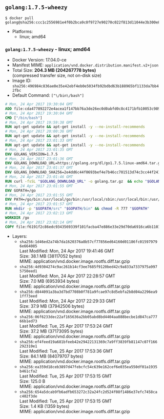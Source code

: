 ## `golang:1.7.5-wheezy`

```console
$ docker pull golang@sha256:ccc1c2556981e4f0b2bca9c0f9727e90270c022f813d11044e3b300e8f2099e0
```

-	Platforms:
	-	linux; amd64

### `golang:1.7.5-wheezy` - linux; amd64

-	Docker Version: 17.04.0-ce
-	Manifest MIME: `application/vnd.docker.distribution.manifest.v2+json`
-	Total Size: **204.3 MB (204267778 bytes)**  
	(compressed transfer size, not on-disk size)
-	Image ID: `sha256:496984c836ae0e35e42ebf4eb0e5034fb92bdbd63b188965bf1133da7bb42fbc`
-	Default Command: `["\/bin\/bash"]`

```dockerfile
# Mon, 24 Apr 2017 19:30:04 GMT
ADD file:cda477892272e4acea1f147bb76a3de26ec0d0abfd0c8c4171bfb10053c98985 in / 
# Mon, 24 Apr 2017 19:30:04 GMT
CMD ["/bin/bash"]
# Mon, 24 Apr 2017 19:59:38 GMT
RUN apt-get update && apt-get install -y --no-install-recommends 		ca-certificates 		curl 		wget 	&& rm -rf /var/lib/apt/lists/*
# Mon, 24 Apr 2017 20:00:36 GMT
RUN apt-get update && apt-get install -y --no-install-recommends 		bzr 		git 		mercurial 		openssh-client 		subversion 				procps 	&& rm -rf /var/lib/apt/lists/*
# Mon, 24 Apr 2017 23:01:33 GMT
RUN apt-get update && apt-get install -y --no-install-recommends 		g++ 		gcc 		libc6-dev 		make 		pkg-config 	&& rm -rf /var/lib/apt/lists/*
# Mon, 24 Apr 2017 23:01:35 GMT
ENV GOLANG_VERSION=1.7.5
# Mon, 24 Apr 2017 23:01:36 GMT
ENV GOLANG_DOWNLOAD_URL=https://golang.org/dl/go1.7.5.linux-amd64.tar.gz
# Mon, 24 Apr 2017 23:01:37 GMT
ENV GOLANG_DOWNLOAD_SHA256=2e4dd6c44f0693bef4e7b46cc701513d74c3cc44f2419bf519d7868b12931ac3
# Mon, 24 Apr 2017 23:01:46 GMT
RUN curl -fsSL "$GOLANG_DOWNLOAD_URL" -o golang.tar.gz 	&& echo "$GOLANG_DOWNLOAD_SHA256  golang.tar.gz" | sha256sum -c - 	&& tar -C /usr/local -xzf golang.tar.gz 	&& rm golang.tar.gz
# Mon, 24 Apr 2017 23:01:55 GMT
ENV GOPATH=/go
# Mon, 24 Apr 2017 23:01:55 GMT
ENV PATH=/go/bin:/usr/local/go/bin:/usr/local/sbin:/usr/local/bin:/usr/sbin:/usr/bin:/sbin:/bin
# Mon, 24 Apr 2017 23:01:57 GMT
RUN mkdir -p "$GOPATH/src" "$GOPATH/bin" && chmod -R 777 "$GOPATH"
# Mon, 24 Apr 2017 23:02:13 GMT
WORKDIR /go
# Mon, 24 Apr 2017 23:02:14 GMT
COPY file:f6191f2c86edc9343569339f101facba47e886e33e29d70da6916ca6b1101a53 in /usr/local/bin/ 
```

-	Layers:
	-	`sha256:1d46ed2a74b7da1620376a8b57cf77856ed64160d01186fc015979796e664085`  
		Last Modified: Mon, 24 Apr 2017 19:41:46 GMT  
		Size: 38.1 MB (38117052 bytes)  
		MIME: application/vnd.docker.image.rootfs.diff.tar.gzip
	-	`sha256:4d9304274c9ac261b14cf3ee7685f9120bed42c9a833a7337975a9975750eed1`  
		Last Modified: Mon, 24 Apr 2017 22:28:57 GMT  
		Size: 7.0 MB (6953934 bytes)  
		MIME: application/vnd.docker.image.rootfs.diff.tar.gzip
	-	`sha256:d844091a3ba3d7bd7708b0f781a9fcae97c8d5ebfa2b8d04a2296ea91ff73eed`  
		Last Modified: Mon, 24 Apr 2017 22:29:33 GMT  
		Size: 37.9 MB (37942506 bytes)  
		MIME: application/vnd.docker.image.rootfs.diff.tar.gzip
	-	`sha256:06f6233dec22af165636a2bb05abd8bd4404aa888becbe1d847ca77766b1ed73`  
		Last Modified: Tue, 25 Apr 2017 17:53:24 GMT  
		Size: 37.2 MB (37173095 bytes)  
		MIME: application/vnd.docker.image.rootfs.diff.tar.gzip
	-	`sha256:ef4feed19a681bfeeb42e29422131369c7a9ff3839fb81147c07f166292310e1`  
		Last Modified: Tue, 25 Apr 2017 17:53:36 GMT  
		Size: 84.1 MB (84079707 bytes)  
		MIME: application/vnd.docker.image.rootfs.diff.tar.gzip
	-	`sha256:ea359d18ceb3897d47febcfc54c639e162cef6e035ea550df01a1935b461cfa2`  
		Last Modified: Tue, 25 Apr 2017 17:53:15 GMT  
		Size: 125.0 B  
		MIME: application/vnd.docker.image.rootfs.diff.tar.gzip
	-	`sha256:654a5dcab9fb6adfb653272c32a24fc2d524f08f1486e37efc7458cac402f3de`  
		Last Modified: Tue, 25 Apr 2017 17:53:15 GMT  
		Size: 1.4 KB (1359 bytes)  
		MIME: application/vnd.docker.image.rootfs.diff.tar.gzip
